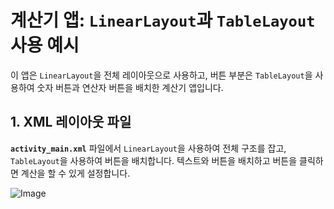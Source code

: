 # 계산기 앱: `LinearLayout`과 `TableLayout` 사용 예시

이 앱은 `LinearLayout`을 전체 레이아웃으로 사용하고, 버튼 부분은 `TableLayout`을 사용하여 숫자 버튼과 연산자 버튼을 배치한 계산기 앱입니다.

## 1. XML 레이아웃 파일

**`activity_main.xml`** 파일에서 `LinearLayout`을 사용하여 전체 구조를 잡고, `TableLayout`을 사용하여 버튼을 배치합니다. 텍스트와 버튼을 배치하고 버튼을 클릭하면 계산을 할 수 있게 설정합니다.

![Image](https://github.com/user-attachments/assets/d8037331-014c-421e-9936-7bdf0cc29a3f)
